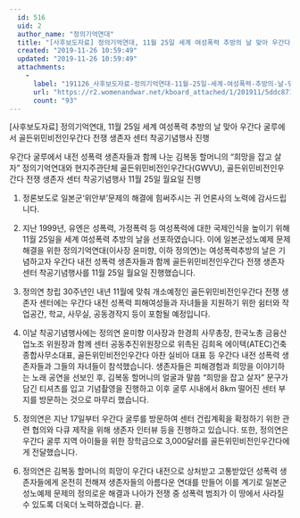 ```yaml
---
  id: 516
  uid: 2
  author_name: "정의기억연대"
  title: "[사후보도자료] 정의기억연대, 11월 25일 세계 여성폭력 추방의 날 맞아 우간다 굴루에서 골든위민비전인우간다 전쟁 생존자 센터 착공기념행사 진행"
  created: "2019-11-26 10:59:49"
  updated: "2019-11-26 10:59:49"
  attachments: 
    - 
      label: "191126_사후보도자료-정의기억연대-11월-25일-세계-여성폭력-추방의-날-맞아-우간다-굴루에서-골든위민비전인우간다-전쟁-생존자-센터-착공기념행사-진행.hwp"
      url: "https://r2.womenandwar.net/kboard_attached/1/201911/5ddc87155d89e9964170.hwp"
      count: "93"
---
```

\[사후보도자료\] 정의기억연대, 11월 25일 세계 여성폭력 추방의 날 맞아 우간다 굴루에서 골든위민비전인우간다 전쟁 생존자 센터 착공기념행사 진행

우간다 굴루에서 내전 성폭력 생존자들과 함께 나눈 김복동 할머니의 “희망을 잡고 살자”
정의기억연대와 현지주관단체 골든위민비전인우간다(GWVU), 골든위민비전인우간다 전쟁 생존자 센터 착공기념행사 11월 25일 월요일 진행

1. 정론보도로 일본군‘위안부’문제의 해결에 힘써주시는 귀 언론사의 노력에 감사드립니다. 

2. 지난 1999년, 유엔은 성폭력, 가정폭력 등 여성폭력에 대한 국제인식을 높이기 위해 11월 25일을 세계 여성폭력 추방의 날을 선포하였습니다. 이에 일본군성노예제 문제해결을 위한 정의기억연대(이사장 윤미향, 이하 정의연)는 여성폭력추방의 날은 기념하고자 우간다 내전 성폭력 생존자들과 함께 골든위민비전인우간다 전쟁 생존자 센터 착공기념행사를 11월 25일 월요일 진행했습니다. 

3. 정의연 창립 30주년인 내년 11월에 맞춰 개소예정인 골든위민비전인우간다 전쟁 생존자 센터에는 우간다 내전 성폭력 피해여성들과 자녀들을 지원하기 위한 쉼터와 작업공간, 학교, 사무실, 공동경작지 등이 포함될 예정입니다. 

4. 이날 착공기념행사에는 정의연 윤미향 이사장과 한경희 사무총장, 한국노총 금융산업노조 위원장과 함께 센터 공동추진위원장으로 위촉된 김희옥 에이텍(ATEC)건축종합사무소대표, 골든위민비전인우간다 아찬 실비아 대표 등 우간다 내전 성폭력 생존자들과 그들의 자녀들이 참석했습니다. 생존자들은 피해경험과 희망을 이야기하는 노래 공연을 선보인 후, 김복동 할머니의 얼굴과 말씀 “희망을 잡고 살자” 문구가 담긴 티셔츠를 입고 기념촬영을 진행하고 이후 굴루 시내에서 8km 떨어진 센터 부지를 방문하는 것으로 마무리 했습니다. 
​
5. 정의연은 지난 17일부터 우간다 굴루를 방문하여 센터 건립계획을 확정하기 위한 관련 협의와 다큐 제작을 위해 생존자 인터뷰 등을 진행하고 있습니다. 또한, 정의연은 우간다 굴루 지역 아이들을 위한 장학금으로 3,000달러를 골든위민비전인우간다에게 전달했습니다.

6. 정의연은 김복동 할머니의 희망이 우간다 내전으로 상처받고 고통받았던 성폭력 생존자들에게 온전히 전해져 생존자들의 아름다운 연대를 만들어 이를 계기로 일본군성노예제 문제의 정의로운 해결과 나아가 전쟁 중 성폭력 범죄가 이 땅에서 사라질 수 있도록 더욱더 노력하겠습니다. 끝.